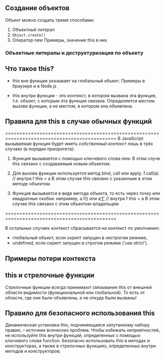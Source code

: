 ## Создание объектов
Объект можно создать тремя способами:
1. Объектный литерал
2. `Object.create()`
3. Оператор new
Примеры, значение this в них

### Объектные литералы и деструктуризация по объекту


## Что такое this?
* this вне функции указывает на глобальный объект. Примеры в браузере и в Node.js

* this внутри функции - это контекст, в котором вызвана эта функция, т.е. объект, с которым эта функция связана. 
Определяется местом вызова функции, а не местом, в котором она объявлена.

## Правила для this в случае обычных функций

=============================================================================================
В JavaScript вызываемая функция будет иметь *собственный контекст* лишь в трёх случаях (в порядке приоритета):

1. Функция вызывается с помощью ключевого слова new.
В этом случе this связано с создаваемым новым объектом.

2. Для вызова функции используется метод bind, call или apply.
f.call(a)  // внутри f this = a
В этом случае this связано с указанным в этом методе объектом.

3. Функция вызывается в виде метода объекта, то есть через точку или квадратные скобки:
    например, a.f() или a['f']()  // внутри f this = a
В этом случае this связано с этим объектом-владельцем

=============================================================================================

В остальных случаях контекст сбрасывается на контекст по умолчанию:
* глобальный объект, если скрипт запущен в нестрогом режиме,
* undefined, если скрипт запущен в строгом режиме ('use strict').

## Примеры потери контекста


## this и стрелочные функции
Стрелочные функции всегда принимают связывание this от внешней области видимости (функциональной или глобальной).
То есть от области, где они были объявлены, а не откуда были вызваны!

## Правило для безопасного использования this
Динамическая установка this, подчиняющаяся запутанному набору правил, – источник всяческих проблем. Чтобы избежать неприятностей, не используйте this внутри функций, определенных с помощью ключевого слова function.
Безопасно использовать this в методах и конструкторах, а также в стрелочных функциях, определенных внутри методов и конструкторов.
